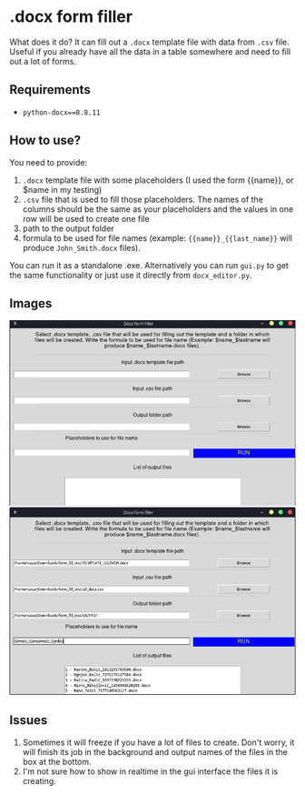 # .docx form filler
What does it do?
It can fill out a `.docx` template file with data from `.csv` file.
Useful if you already have all the data in a table somewhere and need to fill out a lot of forms.

## Requirements
- `python-docx==0.8.11`

## How to use?
You need to provide:
1. `.docx` template file with some placeholders (I used the form {{name}}, or $name in my testing)
2. `.csv` file that is used to fill those placeholders. The names of the columns should be the same as your placeholders and the values in one row will be used to create one file
3. path to the output folder
4. formula to be used for file names (example: `{{name}}_{{last_name}}` will produce `John_Smith.docx` files).

You can run it as a standalone .exe.
Alternatively you can run `gui.py` to get the same functionality or just use it directly from `docx_editor.py`.

## Images
![interface](img/docx_form_fill.png)
![finished](img/docx_form_fill_finished.png)

## Issues
1. Sometimes it will freeze if you have a lot of files to create. Don't worry, it will finish its job in the background and output names of the files in the box at the bottom.
2. I'm not sure how to show in realtime in the gui interface the files it is creating.